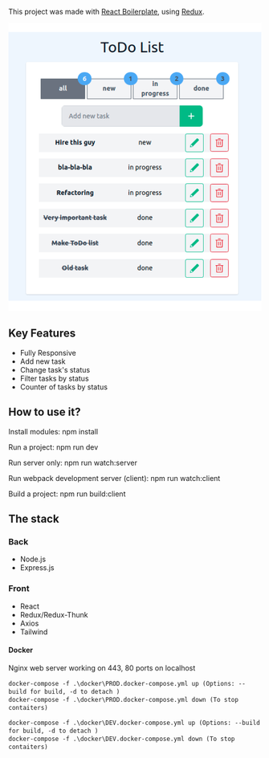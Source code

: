 This project was made with [React Boilerplate](https://github.com/ovasylenko/skillcrucial-react-redux-boilerplate), using [Redux](https://redux.js.org/).

![How it looks like](https://github.com/GlebShulga/TODO_list/blob/main/client/assets/images/picture.png)

## Key Features

- Fully Responsive
- Add new task
- Change task's status
- Filter tasks by status
- Сounter of tasks by status

## How to use it?
Install modules:
npm install

Run a project:
npm run dev

Run server only:
npm run watch:server

Run webpack development server (client):
npm run watch:client

Build a project:
npm run build:client

## The stack

### Back

- Node.js
- Express.js

### Front

- React
- Redux/Redux-Thunk
- Axios
- Tailwind

#### Docker
Nginx web server working on 443, 80 ports on localhost

```run production
docker-compose -f .\docker\PROD.docker-compose.yml up (Options: --build for build, -d to detach )
docker-compose -f .\docker\PROD.docker-compose.yml down (To stop contaiters)
```
```run develop
docker-compose -f .\docker\DEV.docker-compose.yml up (Options: --build for build, -d to detach )
docker-compose -f .\docker\DEV.docker-compose.yml down (To stop contaiters)
```
